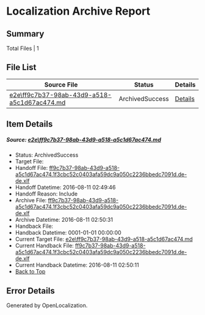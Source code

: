 # <a name='report-top'></a> Localization Archive Report

## Summary
 Total Files | 1

## File List
 Source File | Status | Details 
 ----------- | ------ | ------- 
 [e2e\ff9c7b37-98ab-43d9-a518-a5c1d67ac474.md](https://github.com/OpenLocalizationTestOrg/oltest/blob/5daec2749c0b2784ea5d67b951ce709c8c6a6b5c/e2e/ff9c7b37-98ab-43d9-a518-a5c1d67ac474.md) | ArchivedSuccess | [Details](#9312528b7f8b3b5ba7c1433e85fa7c07bbf454c67)

## Item Details
##### <a name='9312528b7f8b3b5ba7c1433e85fa7c07bbf454c67'></a> Source: [e2e\ff9c7b37-98ab-43d9-a518-a5c1d67ac474.md](https://github.com/OpenLocalizationTestOrg/oltest/blob/5daec2749c0b2784ea5d67b951ce709c8c6a6b5c/e2e/ff9c7b37-98ab-43d9-a518-a5c1d67ac474.md)
* Status: ArchivedSuccess
* Target File: 
* Handoff File: [ff9c7b37-98ab-43d9-a518-a5c1d67ac474.1f3cbc52c0403afa59dc9a050c2236bbedc7091d.de-de.xlf](https://github.com/OpenLocalizationTestOrg/olhandoff-e2e/blob/d2062be272c78a1f885110014d5a5323ac9dab6c/ol-handoff/OpenLocalizationTestOrg/ol-test-dede/ci/ht/ff9c7b37-98ab-43d9-a518-a5c1d67ac474.1f3cbc52c0403afa59dc9a050c2236bbedc7091d.de-de.xlf)
* Handoff Datetime: 2016-08-11 02:49:46
* Handoff Reason: Include
* Archive File: [ff9c7b37-98ab-43d9-a518-a5c1d67ac474.1f3cbc52c0403afa59dc9a050c2236bbedc7091d.de-de.xlf](https://github.com/OpenLocalizationTestOrg/olhandoff-e2e/blob/64130c7886bb631078171ed9db705bfacd706b86/ol-archive/OpenLocalizationTestOrg/ol-test-dede/ci/ht/ff9c7b37-98ab-43d9-a518-a5c1d67ac474.1f3cbc52c0403afa59dc9a050c2236bbedc7091d.de-de.xlf)
* Archive Datetime: 2016-08-11 02:50:31
* Handback File: 
* Handback Datetime: 0001-01-01 00:00:00
* Current Target File: [e2e\ff9c7b37-98ab-43d9-a518-a5c1d67ac474.md](https://github.com/OpenLocalizationTestOrg/ol-test-dede/blob/ba1f1ac21868e222c22513d57431af67995607fa/e2e/ff9c7b37-98ab-43d9-a518-a5c1d67ac474.md)
* Current Handback File: [ff9c7b37-98ab-43d9-a518-a5c1d67ac474.1f3cbc52c0403afa59dc9a050c2236bbedc7091d.de-de.xlf](https://github.com/OpenLocalizationTestOrg/olhandback-e2e/blob/5f4693ec7d796dced73500c7e821de0a0f6967c3/ol-handback/OpenLocalizationTestOrg/ol-test-dede/ci/ht/ff9c7b37-98ab-43d9-a518-a5c1d67ac474.1f3cbc52c0403afa59dc9a050c2236bbedc7091d.de-de.xlf)
* Current Handback Datetime: 2016-08-11 02:50:11
* [Back to Top](#report-top)


## Error Details

Generated by OpenLocalization.
